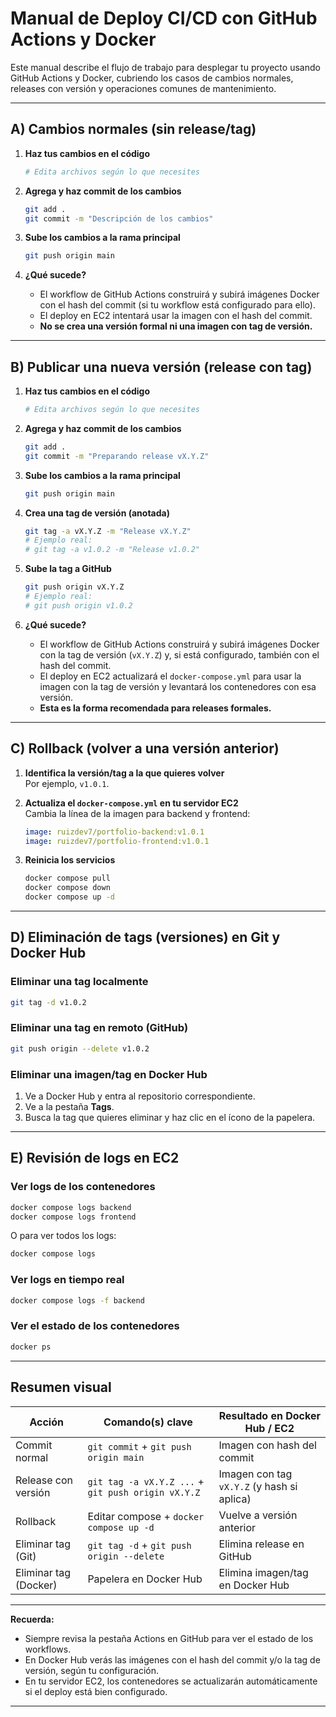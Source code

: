 # Manual de Deploy CI/CD con GitHub Actions y Docker

Este manual describe el flujo de trabajo para desplegar tu proyecto usando GitHub Actions y Docker, cubriendo los casos de cambios normales, releases con versión y operaciones comunes de mantenimiento.

---

## A) Cambios normales (sin release/tag)

1. **Haz tus cambios en el código**
   ```sh
   # Edita archivos según lo que necesites
   ```

2. **Agrega y haz commit de los cambios**
   ```sh
   git add .
   git commit -m "Descripción de los cambios"
   ```

3. **Sube los cambios a la rama principal**
   ```sh
   git push origin main
   ```

4. **¿Qué sucede?**
   - El workflow de GitHub Actions construirá y subirá imágenes Docker con el hash del commit (si tu workflow está configurado para ello).
   - El deploy en EC2 intentará usar la imagen con el hash del commit.
   - **No se crea una versión formal ni una imagen con tag de versión.**

---

## B) Publicar una nueva versión (release con tag)

1. **Haz tus cambios en el código**
   ```sh
   # Edita archivos según lo que necesites
   ```

2. **Agrega y haz commit de los cambios**
   ```sh
   git add .
   git commit -m "Preparando release vX.Y.Z"
   ```

3. **Sube los cambios a la rama principal**
   ```sh
   git push origin main
   ```

4. **Crea una tag de versión (anotada)**
   ```sh
   git tag -a vX.Y.Z -m "Release vX.Y.Z"
   # Ejemplo real:
   # git tag -a v1.0.2 -m "Release v1.0.2"
   ```

5. **Sube la tag a GitHub**
   ```sh
   git push origin vX.Y.Z
   # Ejemplo real:
   # git push origin v1.0.2
   ```

6. **¿Qué sucede?**
   - El workflow de GitHub Actions construirá y subirá imágenes Docker con la tag de versión (`vX.Y.Z`) y, si está configurado, también con el hash del commit.
   - El deploy en EC2 actualizará el `docker-compose.yml` para usar la imagen con la tag de versión y levantará los contenedores con esa versión.
   - **Esta es la forma recomendada para releases formales.**

---

## C) Rollback (volver a una versión anterior)

1. **Identifica la versión/tag a la que quieres volver**  
   Por ejemplo, `v1.0.1`.

2. **Actualiza el `docker-compose.yml` en tu servidor EC2**  
   Cambia la línea de la imagen para backend y frontend:
   ```yaml
   image: ruizdev7/portfolio-backend:v1.0.1
   image: ruizdev7/portfolio-frontend:v1.0.1
   ```

3. **Reinicia los servicios**
   ```sh
   docker compose pull
   docker compose down
   docker compose up -d
   ```

---

## D) Eliminación de tags (versiones) en Git y Docker Hub

### **Eliminar una tag localmente**
```sh
git tag -d v1.0.2
```

### **Eliminar una tag en remoto (GitHub)**
```sh
git push origin --delete v1.0.2
```

### **Eliminar una imagen/tag en Docker Hub**
1. Ve a Docker Hub y entra al repositorio correspondiente.
2. Ve a la pestaña **Tags**.
3. Busca la tag que quieres eliminar y haz clic en el ícono de la papelera.

---

## E) Revisión de logs en EC2

### **Ver logs de los contenedores**
```sh
docker compose logs backend
docker compose logs frontend
```
O para ver todos los logs:
```sh
docker compose logs
```

### **Ver logs en tiempo real**
```sh
docker compose logs -f backend
```

### **Ver el estado de los contenedores**
```sh
docker ps
```

---

## Resumen visual

| Acción                | Comando(s) clave                                 | Resultado en Docker Hub / EC2         |
|-----------------------|--------------------------------------------------|---------------------------------------|
| Commit normal         | `git commit` + `git push origin main`            | Imagen con hash del commit            |
| Release con versión   | `git tag -a vX.Y.Z ...` + `git push origin vX.Y.Z` | Imagen con tag `vX.Y.Z` (y hash si aplica) |
| Rollback              | Editar compose + `docker compose up -d`          | Vuelve a versión anterior             |
| Eliminar tag (Git)    | `git tag -d` + `git push origin --delete`        | Elimina release en GitHub             |
| Eliminar tag (Docker) | Papelera en Docker Hub                           | Elimina imagen/tag en Docker Hub      |

---

**Recuerda:**  
- Siempre revisa la pestaña Actions en GitHub para ver el estado de los workflows.
- En Docker Hub verás las imágenes con el hash del commit y/o la tag de versión, según tu configuración.
- En tu servidor EC2, los contenedores se actualizarán automáticamente si el deploy está bien configurado.

--- 